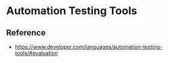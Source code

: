 # Automation Testing Tools

## Reference

- https://www.developer.com/languages/automation-testing-tools/#evaluation
